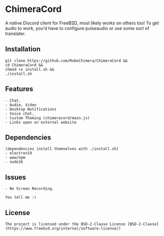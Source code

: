 # ChimeraCord
A native Discord client for FreeBSD, most likely works on others too! To get audio to work, you'd have to configure pulseaudio or use some sort of translater.

## Installation
	
	git clone https://github.com/RoboChimera/ChimeraCord &&
	cd ChimeraCord &&
	chmod +x install.sh &&
	./install.sh
	
	
## Features
	- Chat,
	- Audio, Video
	- Desktop Notifications
	- Voice chat,
	- Custom Theming (chimeracord/main.js)
	- Links open on external website

## Dependencies
	(dependencies install themselves with ./install.sh)
	- electron19
	- www/npm
	- node16

## Issues
	- No Screen Recording.
	
	You tell me :)
	
## License
	The project is licensed under the BSD-2-Clause License [BSD-2-Clause](https://www.freebsd.org/internal/software-license/)

